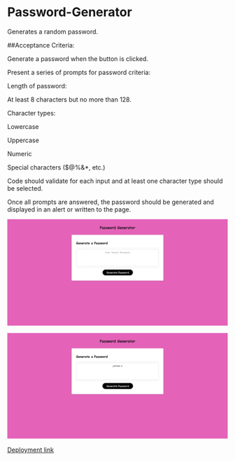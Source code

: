 # Password-Generator
Generates a random password.

##Acceptance Criteria:

Generate a password when the button is clicked.

Present a series of prompts for password criteria:

Length of password:

At least 8 characters but no more than 128.

Character types:

Lowercase

Uppercase

Numeric

Special characters ($@%&*, etc.)

Code should validate for each input and at least one character type should be selected.

Once all prompts are answered, the password should be generated and displayed in an alert or written to the page.

![Screenshot](Screenshot_20230203_112004.png)

![Results](Screenshot_20230203_112057.png)

[Deployment link](https://mystfreak.github.io/Password-Generator/)
